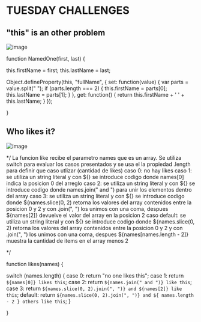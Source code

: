 # TUESDAY CHALLENGES

## "this" is an other problem

![image](https://user-images.githubusercontent.com/117783981/215009432-7f87cb8f-0602-4ce4-ba0a-f764c1a46862.png)

function NamedOne(first, last) {

  this.firstName = first;
  this.lastName = last;

  Object.defineProperty(this, "fullName", {
    set: function(value) {
      var parts = value.split(" ");
      if (parts.length === 2) {
        this.firstName = parts[0];
        this.lastName = parts[1];
      }
    },
    get: function() {
      return this.firstName + ' ' + this.lastName;
    }
  });
  
}


## Who likes it?


![image](https://user-images.githubusercontent.com/117783981/215021840-bed7a8a3-bce5-4b4a-a56d-a5ce0c8db6ec.png)

*/
La funcion like recibe el parametro names que es un array.
Se utiliza switch para evaluar los casos presentados y se usa el la propiedad .length para definir que caso utlizar (cantidad de likes)
caso 0: no hay likes
caso 1: se utiliza un string literal y con ${} se introduce codigo donde names[0] indica la posicion 0 del arreglo
caso 2: se utiliza un string literal y con ${} se introduce codigo donde names.join(" and ") para unir los elementos dentro del array
caso 3: se utiliza un string literal y con ${} se introduce codigo donde ${names.slice(0, 2) retorna los valores del array contenidos
entre la posicion 0 y 2 y con .join(", ") los unimos con una coma, despues ${names[2]} devuelve el valor del array en la posicion 2
caso default: se utiliza un string literal y con ${} se introduce codigo donde ${names.slice(0, 2) retorna los valores del array contenidos
entre la posicion 0 y 2 y con .join(", ") los unimos con una coma, despues ${names[names.length - 2]} muestra la cantidad de items en el array 
menos 2

*/

function likes(names) {

   switch (names.length) {
    case 0:
      return "no one likes this";
    case 1:
      return `${names[0]} likes this`;
    case 2:
      return `${names.join(" and ")} like this`;
    case 3:
      return `${names.slice(0, 2).join(", ")} and ${names[2]} like this`;
    default:
      return `${names.slice(0, 2).join(", ")} and ${
        names.length - 2
      } others like this`;
  }
  
}
